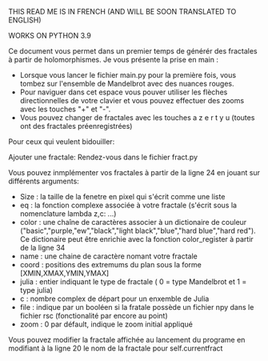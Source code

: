 THIS READ ME IS IN FRENCH (AND WILL BE SOON TRANSLATED TO ENGLISH)

WORKS ON PYTHON 3.9

Ce document vous permet dans un premier temps de générér des fractales à partir de holomorphismes. Je vous présente la prise en main :
 * Lorsque vous lancer le fichier main.py pour la première fois, vous tombez sur l'ensemble de Mandelbrot avec des nuances rouges.
 * Pour naviguer dans cet espace vous pouver utiliser les flèches directionnelles de votre clavier et vous pouvez effectuer des zooms avec les touches "+" et "-".
 * Vous pouvez changer de fractales avec les touches a z e r t y u (toutes ont des fractales préenregistrées)

Pour ceux qui veulent bidouiller:

Ajouter une fractale:
 Rendez-vous dans le fichier fract.py
 
 Vous pouvez inmplémenter vos fractales à partir de la ligne 24 en jouant sur différents arguments:
   * Size : la taille de la fenetre en pixel qui s'écrit comme une liste
   * eq : la fonction complexe associée à votre fractale (s'écrit sous la nomenclature lambda z,c: ...)
   * color : une chaîne de caractères associer à un dictionaire de couleur ("basic","purple,"ew","black","light black","blue","hard blue","hard red"). Ce dictionaire peut être enrichie
     avec la fonction color_register à partir de la ligne 34
   * name : une chaine de caractère nomant votre fractale
   * coord : positions des extremums du plan sous la forme [XMIN,XMAX,YMIN,YMAX]
   * julia : entier indiquant le type de fractale ( 0 = type Mandelbrot et  1 = type julia)
   * c : nombre complex de départ pour un enxemble de Julia
   * file : indique par un booléen si la fratale possède un fichier npy dans le fichier rsc (fonctionalité par encore au point)
   * zoom : 0 par défault, indique le zoom initial appliqué 

 Vous pouvez modifier la fractale affichée au lancement du programe en modifiant à la ligne 20 le nom de la fractale pour self.currentfract
